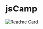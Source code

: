 # jsCamp

[![Readme Card](https://github-readme-stats.vercel.app/api/pin/?username=caganert&show_owner=true&custom_title=jsCamp&theme=vision-friendly-dark&repo=jsCamp)](https://github.com/caganert/jsCamp)

